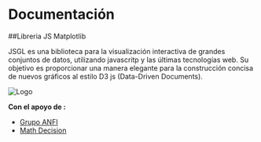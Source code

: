 # Documentación 

##Libreria JS Matplotlib

JSGL es una biblioteca para la visualización interactiva de grandes conjuntos de datos, utilizando javascritp y las últimas tecnologías web. Su objetivo es proporcionar una manera elegante para la construcción concisa de nuevos gráficos al estilo  D3 js (Data-Driven Documents).


![Logo](http://www.grupoanfi.com/images/zt_genius/images/Logo%20Anfi.jpg)


**Con el apoyo de :**
* [Grupo ANFI](http://www.grupoanfi.com)
* [Math Decision](http://www.mathdecision.com)
